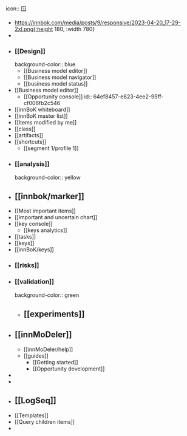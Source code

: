 icon:: 🪟

- https://innbok.com/media/posts/9/responsive/2023-04-20_17-29-2xl.png{:height 180, :width 780}
-
- ### [[Design]]
  background-color:: blue
	- [[Business model editor]]
	- [[Business model navigator]]
	- [[business model status]]
- [[Business model editor]]
	- [[Opportunity console]]
	  id:: 64ef8457-e823-4ee2-95ff-cf006fb2c546
- [[innBoK whiteboard]]
- [[innBoK master list]]
- [[Items modified by me]]
- [[class]]
- [[artifacts]]
- [[shortcuts]]
	- [[segment 1/profile 1]]
- ### [[analysis]]
  background-color:: yellow
- [[innbok/marker]]
	-
- [[Most important items]]
- [[important and uncertain chart]]
- [[key console]]
	- [[keys analytics]]
- [[tasks]]
- [[keys]]
- [[innBoK/keys]]
- ### [[risks]]
- ### [[validation]]
  background-color:: green
	- [[experiments]]
		-
- ## [[innMoDeler]]
	- [[innMoDeler/help]]
	- [[guides]]
		- [[Getting started]]
		- [[Opportunity development]]
-
-
- ## [[LogSeq]]
- [[Templates]]
- [[Query children items]]
-